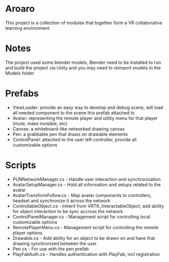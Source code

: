 # Aroaro
This project is a collection of modules that together form a VR collaborative learning environment

# Notes
The project used some blender models, Blender need to be installed to run and build the project via Unity and you may need to reimport models in the Models folder

# Prefabs
- ViewLoader: provide an easy way to develop and debug scene, will load all needed component to the scene this prefab attached to
- Avatar: representing the remote player and utility menu for that player (mute, make invisible, etc)
- Canvas: a whiteboard-like networked drawing canvas
- Pen: a grabbable pen that draws on drawable elements
- ControlPanel: attached to the user left controller, provide all customizable options

# Scripts

- PUNNetworkManager.cs - Handle user interaction and synchronization
- AvatarSetupManager.cs - Hold all information and setups related to the avatar
- AvatarTransformFollow.cs - Map avatar components to controllers, headset and synchronize it across the network
- ControllableObject.cs - Inherit from VRTK_InteractableObject, add ability for object interaction to be sync accross the network
- ControlPanelManager.cs - Management script for controlling local customizable options
- RemotePlayerMenu.cs - Management script for controlling the remote player options
- Drawable.cs - Add ability for an object to be drawn on and have that drawing synchronized between the user
- Pen.cs - For use with the pen prefab
- PlayFabAuth.cs - Handles authentication with PlayFab, incl registration


